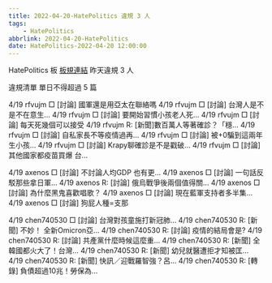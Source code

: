 ```yaml
---
title: 2022-04-20-HatePolitics 違規 3 人
tags:
    - HatePolitics
abbrlink: 2022-04-20-HatePolitics
date: HatePolitics-2022-04-20 12:00:00
---
```

HatePolitics 板 [板規連結](https://www.ptt.cc/bbs/HatePolitics/M.1617115262.A.D60.html)
昨天違規 3 人
<!-- more -->

違規清單
單日不得超過 5 篇

4/19 rfvujm □ [討論] 國軍還是用亞太在聯絡嗎
4/19 rfvujm □ [討論] 台灣人是不是不在意生…
4/19 rfvujm □ [討論] 要開始習慣小孩老人死…
4/19 rfvujm □ [討論] 每天死幾個可以接受
4/19 rfvujm R: [新聞]數百萬人等著確診？「穩…
4/19 rfvujm □ [討論] 自私家長不等疫情過再…
4/19 rfvujm □ [討論] 被+0騙到這兩年生小孩…
4/19 rfvujm □ [討論] Krapy聊確診是不是戳破…
4/19 rfvujm □ [討論] 其他國家都疫苗買爆 台…

4/19 axenos □ [討論] 不討論人均GDP 也有更…
4/19 axenos □ [討論] 一句話反駁那些拿日軍…
4/19 axenos R: [討論] 俄烏戰爭後兩個值得關…
4/19 axenos □ [討論] 為什麼黑鬼喜歡唱歌？
4/19 axenos □ [討論] 現在藍軍支持者多半集…
4/19 axenos □ [討論]  狗屁人種=支那

4/19 chen740530 □ [討論] 台灣對孩童施打新冠肺…
4/19 chen740530 R: [新聞] 不妙！ 全新Omicron亞…
4/19 chen740530 R: [討論] 疫情的結局會是?
4/19 chen740530 R: [討論] 共產黨什麼時候這麼重…
4/19 chen740530 R: [新聞] 全韓國都火大了！台灣…
4/19 chen740530 R: [新聞] 幼兒就醫遭拒才知被匡…
4/19 chen740530 R: [新聞] 快訊／迎戰羅智強？呂…
4/19 chen740530 R: [轉錄] 負債超過10兆！勞保為…